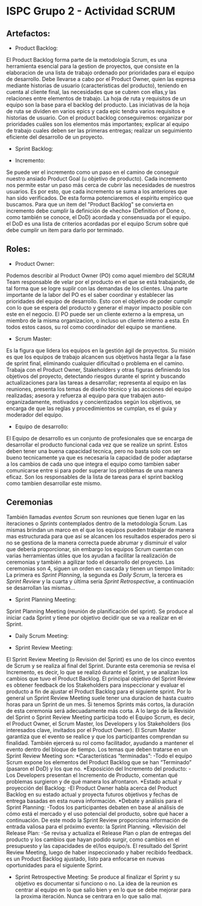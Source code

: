 # ISPC Grupo 2 - Actividad SCRUM

## Artefactos:

- Product Backlog: 

El Product Backlog forma parte de la metodología Scrum, es una herramienta esencial para la gestion de proyectos, que consiste en la elaboracion de una lista de trabajo ordenado por prioridades para el equipo de desarrollo. Debe llevarse a cabo por el Product Owner, quien las expresa mediante historias de usuario (caracteristicas del producto), teniendo en cuenta al cliente final, las necesidades que se cubren con ellas,y las relaciones entre elementos de trabajo. 
La hoja de ruta y requisitos de un equipo son la base para el backlog del producto. Las iniciativas de la hoja de ruta se dividen en varios epics y cada epic tendra varios requisitos e historias de usuario.
Con el product backlog conseguiremos: organizar por prioridades cuáles son los elementos más importantes; explicar al equipo de trabajo cuales deben ser las primeras entregas; realizar un seguimiento eficiente del desarrollo de un proyecto.


- Sprint Backlog:



- Incremento: 

Se puede ver el incremento como un paso en el camino de conseguir nuestro ansiado Product Goal (u objetivo de producto). Cada incremento nos permite estar un paso más cerca de cubrir las necesidades de nuestros usuarios. Es por esto, que cada incremento se suma a los anteriores que han sido verificados. De esta forma potenciaremos el espíritu empírico que buscamos. Para que un item del "Product Backlog" se convierta en incremento debe cumplir la definición de «hecho» (Definition of Done o, como también se conoce, el DoD) acordada y consensuada por el equipo. el DoD es una lista de criterios acordadas por el equipo Scrum sobre qué debe cumplir un item para darlo por terminado.





## Roles:



- Product Owner: 

Podemos describir al Product Owner (PO) como aquel miembro del SCRUM Team responsable de velar por el producto en el que se está trabajando, de tal forma que se logre suplir con las demandas de los clientes. 
Una parte importante de la labor del PO es el saber coordinar y establecer las prioridades del equipo de desarrollo. Esto con el objetivo de poder cumplir con lo que se espera del producto y generar el mayor impacto posible con este en el negocio.
El PO puede ser un cliente externo a la empresa, un miembro de la misma organizacion, o incluso un cliente interno a esta. En todos estos casos, su rol como coordinador del equipo se mantiene.

- Scrum Master:

Es la figura que lidera los equipos en la gestión ágil de proyectos. Su misión es que los equipos de trabajo alcancen sus objetivos hasta llegar a la fase de sprint final, eliminando cualquier dificultad o problema en el camino. Trabaja con el Product Owner, Stakeholders y otras figuras definiendo los objetivos del proyecto, detectando riesgos durante el sprint y buscando actualizaciones para las tareas a desarrollar; representa al equipo en las reuniones, presenta los temas de diseño técnico y las acciones del equipo realizadas; asesora y refuerza al equipo para que trabajen auto-organizadamente, motivados y concientizados según los objetivos, se encarga de que las reglas y procedimientos se cumplan, es el guía y moderador del equipo.

- Equipo de desarrollo:

El Equipo de desarrollo es un conjunto de profesionales que se encarga de desarrollar el producto funcional cada vez que se realize un sprint. 
Estos deben tener una buena capacidad tecnica, pero no basta solo con ser bueno tecnicamente ya que es necesaria la capacidad de poder adaptarse a los cambios de cada uno que integra el equipo como tambien saber comunicarse entre si para poder superar los problemas de una manera eficaz. Son los responsables de la lista de tareas para el sprint backlog como tambien desarrollar este mismo.



## Ceremonias
También llamadas *eventos Scrum* son reuniones que tienen lugar en las iteraciones o *Sprints* contemplados dentro de la metodología Scrum. Las mismas brindan un marco en el que los equipos pueden trabajar de manera mas estructurada para que así se alcancen los resultados esperados pero si no se gestiona de la manera correcta puede abrumar y disminuir el valor que debería proporcionar, sin embargo los equipos Scrum cuentan con varias herramientas útiles que los ayudan a facilitar la realización de ceremonias y también a agilizar todo el desarrollo del proyecto. Las ceremonias son 4, siguen un orden en cascada y tienen un tiempo limitado: La primera es *Sprint Planning*, la segunda es *Daily Scrum*, la tercera es *Sprint Review* y la cuarta y última sería *Sprint Retrospective*, a continuación se desarrollan las mismas...

- Sprint Planning Meeting:

Sprint Planning Meeting (reunión de planificación del sprint). Se produce al iniciar cada
Sprint y tiene por objetivo decidir que se va a realizar en el Sprint.


- Daily Scrum Meeting:



- Sprint Review Meeting:

El Sprint Review Meeting (o Revisión del Sprint) es uno de los cinco eventos de Scrum y se realiza al final del Sprint. Durante esta ceremonia se revisa el Incremento, es decir, lo que se realizó durante el Sprint, y se analizan los cambios que tuvo el Product Backlog. El principal objetivo del Sprint Review es obtener feedback de los Stakeholders para inspeccionar y evaluar el producto a fin de ajustar el Product Backlog para el siguiente sprint. Por lo general un Sprint Review Meeting suele tener una duracion de hasta cuatro horas para un Sprint de un mes. Si tenemos Sprints más cortos, la duración de esta ceremonia será adecuadamente más corta. A lo largo de la Revisión del Sprint o Sprint Review Meeting participa todo el Equipo Scrum, es decir, el Product Owner, el Scrum Master, los Developers y los Stakeholders (los interesados clave, invitados por el Product Owner).
El Scrum Master garantiza que el evento se realice y que los participantes comprendan su finalidad. También ejercerá su rol como facilitador, ayudando a mantener el evento dentro del bloque de tiempo.
Los temas que deben tratarse en un Sprint Review Meeting son: 
*Características “terminadas”:
-Todo el equipo Scrum expone los elementos del Product Backlog que se han “Terminado” (pasaron el DoD) y los que no.
*Exposición del Incremento del producto:
-Los Developers presentan el Incremento de Producto, comentan qué problemas surgieron y de qué manera los afrontaron.
*Estado actual y proyección del Backlog:
-El Product Owner habla acerca del Product Backlog en su estado actual y proyecta futuros objetivos y fechas de entrega basadas en esta nueva información.
*Debate y análisis para el Sprint Planning:
-Todos los participantes debaten en base al análisis de cómo está el mercado y el uso potencial del producto, sobre qué hacer a continuación. De este modo la Sprint Review proporciona información de entrada valiosa para el próximo evento: la Sprint Planning.
*Revisión del Release Plan:
-Se revisa y actualiza el Release Plan o plan de entregas del producto y los cambios que hayan podido surgir, como cambios en el presupuesto y las capacidades de el/los equipo/s.
El resultado del Sprint Review Meeting, luego de haber inspeccionado y haber recibido feedback. es un Product Backlog ajustado, listo para enfocarse en nuevas oportunidades para el siguiente Sprint.



- Sprint Retrospective Meeting:
Se produce al finalizar el Sprint y su objetivo es documentar si funciono o no. La idea de la reunion es centrar al equipo en lo que salio bien y en lo que se debe mejorar para la proxima iteración. Nunca se centrara en lo que salio mal.
